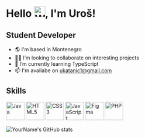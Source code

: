 # Hello <img src="https://media.giphy.com/media/hvRJCLFzcasrR4ia7z/giphy.gif" alt="Waving Hand" width="30" />, I'm Uroš!


## Student Developer

- 🌎 I'm based in Montenegro
- 👩‍💻 I’m looking to collaborate on interesting projects
- 🌱 I’m currently learning TypeScript
- 📫 I'm availabe on ukatanic1@gmail.com

## Skills


<p float="left">
  <img src="https://cdn4.iconfinder.com/data/icons/logos-and-brands/512/181_Java_logo_logos-512.png" alt="Java" width="50" height="50"/>
  <img src="https://cdn1.iconfinder.com/data/icons/logotypes/32/badge-html-5-512.png" alt="HTML5" width="50" height="50"/>
  <img src="https://cdn1.iconfinder.com/data/icons/logotypes/32/badge-css-3-512.png" alt="CSS3" width="50" height="50"/>
  <img src="https://cdn4.iconfinder.com/data/icons/logos-and-brands/512/187_Js_logo_logos-512.png" alt="JavaScript" width="50" height="50"/>
  <img src="https://cdn4.iconfinder.com/data/icons/logos-brands-in-colors/3000/figma-logo-512.png" alt="Figma" width="50" height="50"/>
  <img src="https://cdn4.iconfinder.com/data/icons/logos-3/568/php-logo-512.png" alt="PHP" width="50" height="50"/>
</p>





![YourName's GitHub stats](https://github-readme-stats.vercel.app/api?username=Uros-Katanic&show_icons=true&theme=radical)
